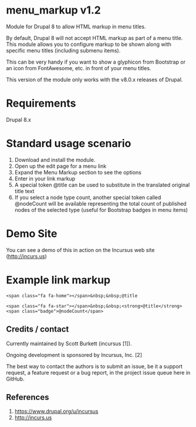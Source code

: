 # menu_markup v1.2
Module for Drupal 8 to allow HTML markup in menu titles.

By default, Drupal 8 will not accept HTML markup as part of a menu title. This module allows you to configure markup to be shown along with specific menu titles (including submenu items).

This can be very handy if you want to show a glyphicon from Bootstrap or an icon from FontAwesome, etc. in front of your menu titles.

This version of the module only works with the v8.0.x releases of Drupal.

# Requirements
Drupal 8.x

# Standard usage scenario
1. Download and install the module.
2. Open up the edit page for a menu link
3. Expand the Menu Markup section to see the options
4. Enter in your link markup
5. A special token @title can be used to substitute in the translated original title text
6. If you select a node type count, another special token called @nodeCount will be available representing the total count of published nodes of the selected type (useful for Bootstrap badges in menu items)

# Demo Site
You can see a demo of this in action on the Incursus web site (http://incurs.us)

# Example link markup

```
<span class="fa fa-home"></span>&nbsp;&nbsp;@title
```
```
<span class="fa fa-star"></span>&nbsp;&nbsp;<strong>@title</strong> <span class="badge">@nodeCount</span>
```

Credits / contact
-------------------------------------------------------------------
Currently maintained by Scott Burkett (incursus [1]).

Ongoing development is sponsored by Incursus, Inc. [2]

The best way to contact the authors is to submit an issue, be it a support request, a feature request or a bug report, in the project issue queue here in GitHub.

References
-------------------------------------------------------------------
1. https://www.drupal.org/u/incursus
2. http://incurs.us
